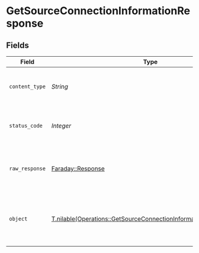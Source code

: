 # GetSourceConnectionInformationResponse


## Fields

| Field                                                                                                                                      | Type                                                                                                                                       | Required                                                                                                                                   | Description                                                                                                                                |
| ------------------------------------------------------------------------------------------------------------------------------------------ | ------------------------------------------------------------------------------------------------------------------------------------------ | ------------------------------------------------------------------------------------------------------------------------------------------ | ------------------------------------------------------------------------------------------------------------------------------------------ |
| `content_type`                                                                                                                             | *String*                                                                                                                                   | :heavy_check_mark:                                                                                                                         | HTTP response content type for this operation                                                                                              |
| `status_code`                                                                                                                              | *Integer*                                                                                                                                  | :heavy_check_mark:                                                                                                                         | HTTP response status code for this operation                                                                                               |
| `raw_response`                                                                                                                             | [Faraday::Response](https://www.rubydoc.info/gems/faraday/Faraday/Response)                                                                | :heavy_check_mark:                                                                                                                         | Raw HTTP response; suitable for custom response parsing                                                                                    |
| `object`                                                                                                                                   | [T.nilable(Operations::GetSourceConnectionInformationResponseBody)](../../models/operations/getsourceconnectioninformationresponsebody.md) | :heavy_minus_sign:                                                                                                                         | Unauthorized - Returned if the X-Plex-Token is missing from the header or query.                                                           |